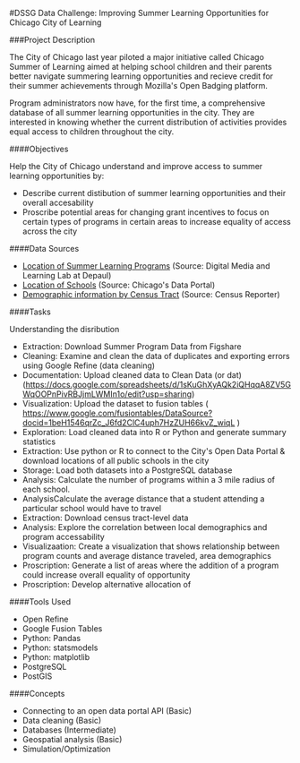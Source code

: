 #DSSG Data Challenge: Improving Summer Learning Opportunities for Chicago City of Learning

###Project Description

The City of Chicago last year piloted a major initiative called Chicago Summer of Learning aimed at helping school children and their parents better navigate summering learning opportunities and recieve credit for their summer achievements through Mozilla's Open Badging platform.

Program administrators now have, for the first time, a comprehensive database of all summer learning opportunities in the city. They are interested in knowing whether the current distribution of activities provides equal access to children throughout the city.

####Objectives

Help the City of Chicago understand and improve access to summer learning opportunities by:

- Describe current distibution of summer learning opportunities and their overall accesability
- Proscribe potential areas for changing grant incentives to focus on certain types of programs in certain areas to increase equality of access across the city

####Data Sources

- [Location of Summer Learning Programs](http://files.figshare.com/1515450/schedule_program_export.csv) (Source: Digital Media and Learning Lab at Depaul)
- [Location of Schools]( https://data.cityofchicago.org/Education/CPS-Schools-2013-2014-Academic-Year/c7jj-qjvh) (Source: Chicago's Data Portal)
- [Demographic information by Census Tract](http://censusreporter.org/) (Source: Census Reporter)


####Tasks

Understanding the disribution

- Extraction: Download Summer Program Data from Figshare
- Cleaning: Examine and clean the data of duplicates and exporting errors using Google Refine (data cleaning)
- Documentation: Upload cleaned data to Clean Data (or dat) (https://docs.google.com/spreadsheets/d/1sKuGhXyAQk2iQHqqA8ZV5GWqOOPnPivRBJjmLWMIn1o/edit?usp=sharing)
- Visualization: Upload the dataset to fusion tables ( https://www.google.com/fusiontables/DataSource?docid=1beH1546qrZc_J6fd2ClC4uph7HzZUH66kvZ_wiqL )
- Exploration: Load cleaned data into R or Python and generate summary statistics
- Extraction: Use python or R to connect to the City's Open Data Portal & download locations of all public schools in the city
- Storage: Load both datasets into a PostgreSQL database
- Analysis: Calculate the number of programs within a 3 mile radius of each school.
- AnalysisCalculate the average distance that a student attending a particular school would have to travel
- Extraction: Download census tract-level data
- Analysis: Explore the correlation between local demographics and program accessability
- Visualizaation: Create a visualization that shows relationship between program counts and average distance traveled, area demographics
- Proscription: Generate a list of areas where the addition of a program could increase overall equality of opportunity
- Proscription: Develop alternative allocation of

####Tools Used
- Open Refine
- Google Fusion Tables
- Python: Pandas
- Python: statsmodels
- Python: matplotlib
- PostgreSQL
- PostGIS


####Concepts
- Connecting to an open data portal API (Basic)
- Data cleaning (Basic)
- Databases (Intermediate)
- Geospatial analysis (Basic)
- Simulation/Optimization



